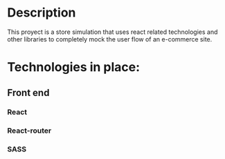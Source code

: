 # Description
This proyect is a store simulation that uses react related technologies and other libraries to completely mock the user flow of an e-commerce site.

# Technologies in place:
## Front end
### React
### React-router
### SASS